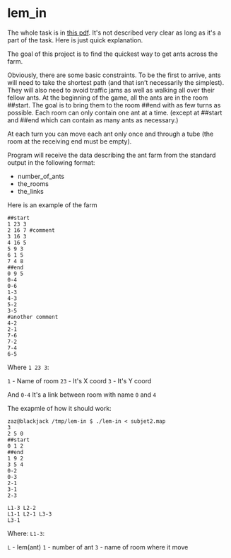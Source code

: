 # lem_in

The whole task is in [this pdf](https://github.com/franckevicz/lem_in/blob/master/lem-in.en.pdf). It's not described very clear as long as it's a part of the task.
Here is just quick explanation.

The goal of this project is to find the quickest way to get ants across the farm.

Obviously, there are some basic constraints. To be the first to arrive, ants will need to take the shortest path (and that isn’t necessarily the simplest). They will also need to avoid traffic jams as well as walking all over their fellow ants.
At the beginning of the game, all the ants are in the room ##start. The goal is to bring them to the room ##end with as few turns as possible. Each room can only contain one ant at a time. (except at ##start and ##end which can contain as many ants as necessary.)

At each turn you can move each ant only once and through a tube (the room at the receiving end must be empty).

Program will receive the data describing the ant farm from the standard output in the following format:

+ number_of_ants
+ the_rooms
+ the_links

Here is an example of the farm
```
##start
1 23 3
2 16 7 #comment
3 16 3
4 16 5
5 9 3
6 1 5
7 4 8
##end
0 9 5
0-4
0-6
1-3
4-3
5-2
3-5
#another comment
4-2
2-1
7-6
7-2
7-4
6-5
```

Where `1 23 3`:

`1` - Name of room
`23` - It's X coord
`3` - It's Y coord

And `0-4`
It's a link between room with name `0` and `4`

The exapmle of how it should work:
```
zaz@blackjack /tmp/lem-in $ ./lem-in < subjet2.map
3
2 5 0 
##start
0 1 2 
##end
1 9 2 
3 5 4
0-2
0-3
2-1
3-1
2-3

L1-3 L2-2
L1-1 L2-1 L3-3
L3-1
```
Where: `L1-3`:

`L` - lem(ant)
`1` - number of ant
`3` - name of room where it move
